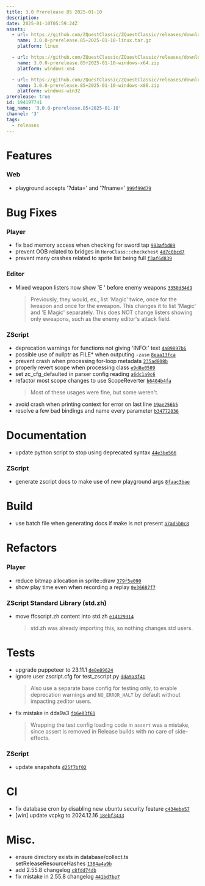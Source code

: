 ```yaml
---
title: 3.0 Prerelease 85 2025-01-10
description: 
date: 2025-01-10T05:59:24Z
assets: 
  - url: https://github.com/ZQuestClassic/ZQuestClassic/releases/download/3.0.0-prerelease.85%2B2025-01-10/3.0.0-prerelease.85%2B2025-01-10-linux.tar.gz
    name: 3.0.0-prerelease.85+2025-01-10-linux.tar.gz
    platform: linux

  - url: https://github.com/ZQuestClassic/ZQuestClassic/releases/download/3.0.0-prerelease.85%2B2025-01-10/3.0.0-prerelease.85%2B2025-01-10-windows-x64.zip
    name: 3.0.0-prerelease.85+2025-01-10-windows-x64.zip
    platform: windows-x64

  - url: https://github.com/ZQuestClassic/ZQuestClassic/releases/download/3.0.0-prerelease.85%2B2025-01-10/3.0.0-prerelease.85%2B2025-01-10-windows-x86.zip
    name: 3.0.0-prerelease.85+2025-01-10-windows-x86.zip
    platform: windows-win32
prerelease: true
id: 194197741
tag_name: '3.0.0-prerelease.85+2025-01-10'
channel: '3'
tags:
  - releases
---
```





# Features

### Web

- playground accepts '?data=' and '?fname=' [`999f99d79`](https://github.com/ZQuestClassic/ZQuestClassic/commit/999f99d79bb159e85b3c9c70a4889093b70a2d29)

# Bug Fixes

### Player

- fix bad memory access when checking for sword tap [`983afbd89`](https://github.com/ZQuestClassic/ZQuestClassic/commit/983afbd8993fdb0e43457879a47dbca80c5258ac)
- prevent OOB related to bridges in `HeroClass::checkchest` [`4d7c0bcd7`](https://github.com/ZQuestClassic/ZQuestClassic/commit/4d7c0bcd7fa4568a97aa20c78b4bfea4461b702f)
- prevent many crashes related to sprite list being full [`f3af6d839`](https://github.com/ZQuestClassic/ZQuestClassic/commit/f3af6d839bc1aad9d10d26bbf5bd808296135e23)

### Editor

- Mixed weapon listers now show 'E ' before enemy weapons [`3350d34d9`](https://github.com/ZQuestClassic/ZQuestClassic/commit/3350d34d90a2f2013e9d7e7cf896498f4356e99f)
   &nbsp;
   >Previously, they would, ex., list 'Magic' twice, once for the lweapon and once for the eweapon. This changes it to list 'Magic' and 'E Magic' separately. This does NOT change listers showing only eweapons, such as the enemy editor's attack field. 
   >

### ZScript

- deprecation warnings for functions not giving 'INFO:' text [`4a89897b6`](https://github.com/ZQuestClassic/ZQuestClassic/commit/4a89897b67196d9d39e4cfc2d8fb67a7db225be7)
- possible use of nullptr as FILE* when outputing `-zasm` [`8eaa13fca`](https://github.com/ZQuestClassic/ZQuestClassic/commit/8eaa13fca721860be4215ed022a419f828d0f845)
- prevent crash when processing for-loop metadata [`235ad808b`](https://github.com/ZQuestClassic/ZQuestClassic/commit/235ad808bfd12dcb49fa8e59c708e6aaf5a39a71)
- properly revert scope when processing class [`e9d8e0509`](https://github.com/ZQuestClassic/ZQuestClassic/commit/e9d8e05098a9e4d36d0759bbaea993f8e04d2a8a)
- set zc_cfg_defaulted in parser config reading [`a6dc1a9c6`](https://github.com/ZQuestClassic/ZQuestClassic/commit/a6dc1a9c6391fc4c710772c223bc89f30b695a33)
- refactor most scope changes to use ScopeReverter [`b6404b4fa`](https://github.com/ZQuestClassic/ZQuestClassic/commit/b6404b4fa7cad4bc52ac4ecf6c78a9e96912f26d)
   &nbsp;
   >Most of these usages were fine, but some weren't. 
   >
- avoid crash when printing context for error on last line [`19ae256b5`](https://github.com/ZQuestClassic/ZQuestClassic/commit/19ae256b5c9c5ffd207974baaac7eb90e0c17c21)
- resolve a few bad bindings and name every parameter [`b34772036`](https://github.com/ZQuestClassic/ZQuestClassic/commit/b34772036c12cfd3fc3a42908f0a838d5189bbfc)

# Documentation

- update python script to stop using deprecated syntax [`44e3be566`](https://github.com/ZQuestClassic/ZQuestClassic/commit/44e3be5669f5e5f4b811c021efe8e7c8ea449a91)

### ZScript

- generate zscript docs to make use of new playground args [`8faac3bae`](https://github.com/ZQuestClassic/ZQuestClassic/commit/8faac3baea8099d1b6925e3024b78de13be5a8af)

# Build

- use batch file when generating docs if make is not present [`a7ad5b0c8`](https://github.com/ZQuestClassic/ZQuestClassic/commit/a7ad5b0c8468b4d78de72700a92f81b47a22010e)

# Refactors

### Player

- reduce bitmap allocation in sprite::draw [`379f5e090`](https://github.com/ZQuestClassic/ZQuestClassic/commit/379f5e0901fd195b9668252032e16378094008e0)
- show play time even when recording a replay [`0e36687f7`](https://github.com/ZQuestClassic/ZQuestClassic/commit/0e36687f76f8033d59c15c02c019a2719892ba6a)

### ZScript Standard Library (std.zh)

- move ffcscript.zh content into std.zh [`e14129314`](https://github.com/ZQuestClassic/ZQuestClassic/commit/e141293149dec8e3d76094fa64f3504313d42a2a)
   &nbsp;
   >std.zh was already importing this, so nothing changes std users. 
   >

# Tests

- upgrade puppeteer to 23.11.1 [`de0e89624`](https://github.com/ZQuestClassic/ZQuestClassic/commit/de0e89624f98fddc7278b857694bbb6701adcc0f)
- ignore user zscript.cfg for test_zscript.py [`dda9a3f41`](https://github.com/ZQuestClassic/ZQuestClassic/commit/dda9a3f413d3376ace8c2ed5fe2b3323e54af28b)
   &nbsp;
   >Also use a separate base config for testing only, to enable deprecation warnings and `NO_ERROR_HALT` by default without impacting zeditor users. 
   >
- fix mistake in dda9a3 [`fb6e03f61`](https://github.com/ZQuestClassic/ZQuestClassic/commit/fb6e03f61d5ef29ca8ac7892c18757cbc82076ce)
   &nbsp;
   >Wrapping the test config loading code in `assert` was a mistake, since assert is removed in Release builds with no care of side-effects. 
   >

### ZScript

- update snapshots [`d25f7bf02`](https://github.com/ZQuestClassic/ZQuestClassic/commit/d25f7bf02996b1ac4f22ecb4f6bf749ae9dcc1f4)

# CI

- fix database cron by disabling new ubuntu security feature [`c434ebe57`](https://github.com/ZQuestClassic/ZQuestClassic/commit/c434ebe57bd889b892c0705fbe10cc4b1584fbc6)
- [win] update vcpkg to 2024.12.16 [`18ebf3433`](https://github.com/ZQuestClassic/ZQuestClassic/commit/18ebf34330124bc001a9180344722a89e39be711)

# Misc.

- ensure directory exists in database/collect.ts setReleaseResourceHashes [`1384a4a9b`](https://github.com/ZQuestClassic/ZQuestClassic/commit/1384a4a9bd2de0f524ddb95006a266ae710e9b3c)
- add 2.55.8 changelog [`c8fdd74db`](https://github.com/ZQuestClassic/ZQuestClassic/commit/c8fdd74dbd7c6e3574e4b6f863a97bd00910184c)
- fix mistake in 2.55.8 changelog [`441bd7be7`](https://github.com/ZQuestClassic/ZQuestClassic/commit/441bd7be706fa0776553d87f08ad0b68aa71d339)
